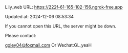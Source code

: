 Lily_web URL: https://222f-61-165-102-156.ngrok-free.app

Updated at: 2024-12-06 08:53:34

If you cannot open this URL, the server might be down.

Please contact: 

goley04@foxmail.com Or Wechat:GL_yeaH